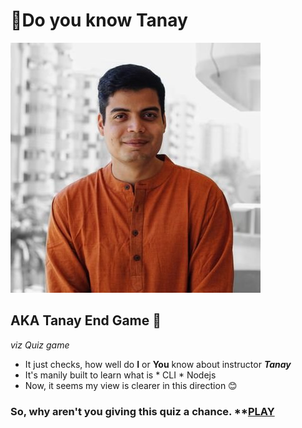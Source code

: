 # 🤠Do you know Tanay
![Tanay sir](tanaypratap.jpg)
 ## AKA **Tanay End Game** 🤯
 *viz Quiz game*
 
 * It just checks, how well do **I** or **You** know about instructor ***Tanay***
 * It's manily built to learn what is
       * CLI
       * Nodejs
 * Now, it seems my view is clearer in this direction 😊

### So, why aren't you giving this quiz a chance. **[PLAY](https://replit.com/@VishalKumar51/Tanay-End-Game?outputonly=1)
